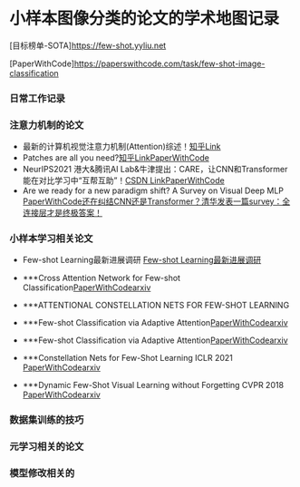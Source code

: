 # 小样本图像分类的论文的学术地图记录
[目标榜单-SOTA]https://few-shot.yyliu.net

[PaperWithCode]https://paperswithcode.com/task/few-shot-image-classification
### 日常工作记录

### 注意力机制的论文 
- 最新的计算机视觉注意力机制(Attention)综述！[知乎Link](https://zhuanlan.zhihu.com/p/438524916)
- Patches are all you need?[知乎Link](https://www.zhihu.com/question/492712118/answer/2173720753)[PaperWithCode](https://paperswithcode.com/paper/patches-are-all-you-need)
- NeurIPS2021 港大&腾讯AI Lab&牛津提出：CARE，让CNN和Transformer能在对比学习中“互帮互助”！[CSDN Link](https://blog.csdn.net/moxibingdao/article/details/121219821)[PaperWithCode](https://paperswithcode.com/paper/revitalizing-cnn-attention-via-transformers)
- Are we ready for a new paradigm shift? A Survey on Visual Deep MLP [PaperWithCode](https://paperswithcode.com/paper/are-we-ready-for-a-new-paradigm-shift-a)[还在纠结CNN还是Transformer？清华发表一篇survey：全连接层才是终极答案！](https://zhuanlan.zhihu.com/p/437157898)
### 小样本学习相关论文
- Few-shot Learning最新进展调研 [Few-shot Learning最新进展调研](https://www.zhihu.com/column/p/161233926)

- ***Cross Attention Network for Few-shot Classification[PaperWithCode](https://paperswithcode.com/paper/cross-attention-network-for-few-shot)[arxiv](https://arxiv.org/pdf/1910.07677v1.pdf)

- ***ATTENTIONAL CONSTELLATION NETS FOR FEW-SHOT LEARNING

- ***Few-shot Classification via Adaptive Attention[PaperWithCode](https://paperswithcode.com/paper/few-shot-classification-via-adaptive)[arxiv](https://arxiv.org/pdf/2008.02465v2.pdf)

- ***Few-shot Classification via Adaptive Attention[PaperWithCode](https://paperswithcode.com/paper/multi-scale-adaptive-task-attention-network)[arxiv](https://arxiv.org/pdf/2011.14479v1.pdf)

- ***Constellation Nets for Few-Shot Learning  ICLR 2021  [PaperWithCode](https://paperswithcode.com/paper/constellation-nets-for-few-shot-learning)[arxiv](https://openreview.net/pdf?id=vujTf_I8Kmc)

- ***Dynamic Few-Shot Visual Learning without Forgetting CVPR 2018  [PaperWithCode](https://paperswithcode.com/paper/dynamic-few-shot-visual-learning-without)[arxiv](https://arxiv.org/pdf/1804.09458v1.pdf)
### 数据集训练的技巧
### 元学习相关的论文
### 模型修改相关的